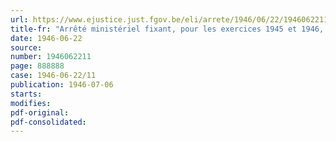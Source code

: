 ```yaml
---
url: https://www.ejustice.just.fgov.be/eli/arrete/1946/06/22/1946062211/justel
title-fr: "Arrêté ministériel fixant, pour les exercices 1945 et 1946, la contribution provisionnelle à verser au Conseil professionnel du Commerce de Détail en Charbons, en liquidation"
date: 1946-06-22
source:
number: 1946062211
page: 888888
case: 1946-06-22/11
publication: 1946-07-06
starts:
modifies:
pdf-original:
pdf-consolidated:
---
```


